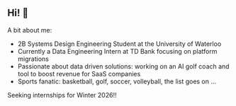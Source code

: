 ## Hi! 👋

A bit about me:
- 2B Systems Design Engineering Student at the University of Waterloo
- Currently a Data Engineering Intern at TD Bank focusing on platform migrations
- Passionate about data driven solutions: working on an AI golf coach and tool to boost revenue for SaaS companies
- Sports fanatic: basketball, golf, soccer, volleyball, the list goes on ...

Seeking internships for Winter 2026!!
